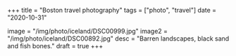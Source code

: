 +++
title = "Boston travel photography"
tags = ["photo", "travel"]
date = "2020-10-31"

image = "/img/photo/iceland/DSC00999.jpg"
image2 = "/img/photo/iceland/DSC00892.jpg"
desc = "Barren landscapes, black sand and fish bones."
draft = true
+++
